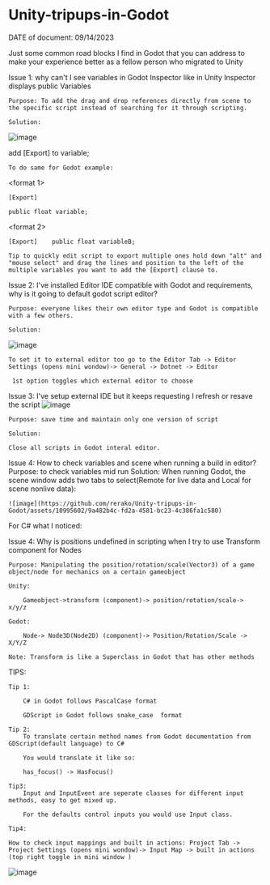 # Unity-tripups-in-Godot


DATE of document: 09/14/2023

Just some common road blocks I find in Godot that you can address to make your experience better as a fellow person who migrated to Unity

Issue 1: why can't I see variables in Godot Inspector like in Unity Inspector displays public Variables
   
	Purpose: To add the drag and drop references directly from scene to the specific script instead of searching for it through scripting.

	Solution:
 
 ![image](https://github.com/rerako/Unity-tripups-in-Godot/assets/10995602/d2999b7e-3d44-425d-ac8c-809af083c6a1)


 add [Export] to variable;
 
	To do same for Godot example:

<format 1>

	[Export]
 
	public float variable;
<format 2>

	[Export]	public float variableB;
 
	Tip to quickly edit script to export multiple ones hold down "alt" and "mouse select" and drag the lines and position to the left of the multiple variables you want to add the [Export] clause to. 

Issue 2: I've installed  Editor IDE compatible with Godot and requirements, why is it going to default godot script editor?
   
	Purpose: everyone likes their own editor type and Godot is compatible with a few others.

	Solution:

 ![image](https://github.com/rerako/Unity-tripups-in-Godot/assets/10995602/a003edf2-5a7e-483e-b117-a1d947b46a9a)


	To set it to external editor too go to the Editor Tab -> Editor Settings (opens mini wondow)-> General -> Dotnet -> Editor

	 1st option toggles which external editor to choose 

Issue 3: I've setup external IDE but it keeps requesting I refresh or resave the script
![image](https://github.com/rerako/Unity-tripups-in-Godot/assets/10995602/a5ce0ec7-3097-467c-96f3-75b49dbfd35b)

   
	Purpose: save time and maintain only one version of script

	Solution:

	Close all scripts in Godot interal editor.

Issue 4: How to check variables and scene when running a build in editor?
	Purpose: to check variables mid run
	Solution:
 	When running Godot, the scene window adds two tabs to select(Remote for live data and Local for scene nonlive data):
  
  	![image](https://github.com/rerako/Unity-tripups-in-Godot/assets/10995602/9a482b4c-fd2a-4581-bc23-4c386fa1c580)



For C# what I noticed:

Issue 4: Why is positions undefined in scripting when I try to use Transform component for Nodes
   
	Purpose: Manipulating the position/rotation/scale(Vector3) of a game object/node for mechanics on a certain gameobject

	Unity:

		Gameobject->transform (component)-> position/rotation/scale-> x/y/z
  
	Godot:

		Node-> Node3D(Node2D) (component)-> Position/Rotation/Scale -> X/Y/Z
  
	Note: Transform is like a Superclass in Godot that has other methods



TIPS:

	Tip 1: 

		C# in Godot follows PascalCase format 

		GDScript in Godot follows snake_case  format

	Tip 2:
		To translate certain method names from Godot documentation from GDScript(default language) to C#

		You would translate it like so:

		has_focus() -> HasFocus()

	Tip3: 
		Input and InputEvent are seperate classes for different input methods, easy to get mixed up. 

		For the defaults control inputs you would use Input class.

	Tip4: 

	How to check input mappings and built in actions: Project Tab -> Project Settings (opens mini wondow)-> Input Map -> built in actions (top right toggle in mini window )
 ![image](https://github.com/rerako/Unity-tripups-in-Godot/assets/10995602/1dae3bfe-6ff5-4951-ab23-e080d4bba1cb)

